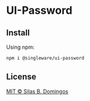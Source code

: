 # UI-Password

## Install

Using npm:

```sh
npm i @singleware/ui-password
```

## License

[MIT &copy; Silas B. Domingos](https://balmante.eti.br)
